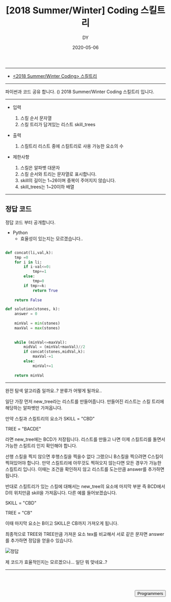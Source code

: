 ﻿---
layout: post
title:  "[2018 Summer/Winter] Coding 스킬트리"
date:   2020-05-06
author: DY
comments: true
categories: programmers
---

---
* [<2018 Summer/Winter Coding> 스킬트리 ](https://programmers.co.kr/learn/courses/30/lessons/49993)

---
파이썬과 코드 공유 합니다. ()
2018 Summer/Winter Coding 스킬트리 입니다.

---
- 입력
  1. 스킬 순서 문자열 
  2. 스킬 트리가 담겨있는 리스트 skill_trees
  
- 출력
  1. 스킬트리 리스트 중에 스킬트리로 사용 가능한 요소의 수

- 제한사항
  1. 스킬은 알파벳 대문자
  2. 스킬 순서와 트리는 문자열로 표시합니다.
  3. skill의 길이는 1~26이며 중복이 주어지지 않습니다.
  4. skill_trees는 1~20이하 배열

---


## 정답 코드
정답 코드 부터 공개합니다.

* Python 
    - 효율성이 있는지는 모르겠습니다.. 

```python

def concat(li,val,k):
    tmp =0
    for i in li:
        if i-val<=0:
            tmp+=1
        else:
            tmp=0
        if tmp>=k:
            return True
        
    return False

def solution(stones, k):
    answer = 0
    
    minVal = min(stones)
    maxVal = max(stones)
    
    
    while (minVal<=maxVal):    
        midVal = (minVal+maxVal)//2
        if concat(stones,midVal,k):
            maxVal-=1
        else:
            minVal+=1
    
    return minVal

```

---

완전 탐색 알고리즘 일까요..?  분류가 어떻게 될까요..

일단 가장 먼저 new_tree라는 리스트를 만들어줍니다. 만들어진 리스트는 스킬 트리에 해당하는 알파벳만 가져옵니다.

만약 스킬과 스킬트리의 요소가
SKILL = "CBD"

TREE = "BACDE"

라면 new_tree에는 BCD가 저장됩니다. 리스트를 만들고 나면 이제 스킬트리를 돌면서 가능한 스킬트리 인지
확인해야 합니다. 

선행 스킬을 찍지 않으면 후행스킬을 찍을수 없다 그랬으니 B스킬을 찍으려면 C스킬이 찍혀있어야 합니다. 
만약 스킬트리에 아무것도 찍혀오지 않는다면 모든 경우가 가능한 스킬트리 입니다. 이때는 조건을 확인하지 않고
리스트를 도는만큼 answer를 추가하면 됩니다.

반대로 스킬트리가 있는 스킬에 대해서는 new_tree의 요소에 마지막 부분 즉 BCD에서 D의 위치만큼 skill을 가져옵니다.
다른 예를 들어보겠습니다.

SKILL = "CBD"

TREE  = "CB"

이때 마지막 요소는 B이고 SKILL은 CB까지 가져오게 됩니다.

최종적으로  TREE와 TREE만큼 가져온 요소 tex를 비교해서 서로 같은 문자면 answer를 추가하면 정답을 얻을수 있습니다.

 ![정답](https://user-images.githubusercontent.com/37605781/81097206-83331d00-8f42-11ea-90ef-822a13531ec2.PNG)

제 코드가 효율적인지는 모르겠으나... 일단 뭐 맞네요..?

---



<div style="height: 50px;"></div>
<div style="float: right;">
  <button onclick="location.href='https://programmers.co.kr/' ">Programmers</button>
</div>
